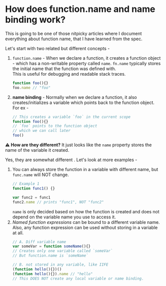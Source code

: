 # How does function.name and name binding work?

This is going to be one of those nitpicky articles where I document everything about function name, that I have learned from the spec.  

Let's start with two related but different concepts -
1. `function.name` - When we declare a function, it creates a function object - which has a non-writable property called `name`. `fn.name` typically stores the initial name that the function was defined with.   
This is useful for debugging and readable stack traces.  
	```js
	function foo(){}
	foo.name // "foo"
	```

2. **name binding** - Normally when we declare a function, it also creates/initializes a variable which points back to the function object. For ex -
	```js
	// This creates a variable `foo` in the current scope
	function foo(){}
	// `foo` points to the function object
	// which we can call later
	foo()
	```
	
⚠️  **How are they different?** It just looks like the `name` property stores the name of the variable it created.

Yes, they are somewhat different . Let's look at more examples -
1. You can always store the function in a variable with different name, but `func.name` will NOT change. 
	```js
	// Example 1
	function func1() {}

	var func2 = func1
	func2.name // prints "func1", NOT "func2"
	```
	`name` is only decided based on how the function is created and does not depend on the variable name you use to access it.
2. *Named function expressions* can be bound to a different variable name. Also, any function expression can be used without storing in a variable at all.
	```js
	// A. Diff variable name
	var someVar = function someName(){}
	// Creates only one variable called `someVar`
	// But function.name is `someName`
	
	// B. not stored in any variable, like IIFE
	(function hello(){})()
	(function hello(){}).name // "hello"
	// This DOES NOT create any local variable or name binding.
	```
<!--stackedit_data:
eyJwcm9wZXJ0aWVzIjoiZXh0ZW5zaW9uczpcbiAgcHJlc2V0Oi
BnZm1cbiIsImhpc3RvcnkiOlstMTQ4MzMxMTY0OCwtMTQzODc2
NjkzMCwxODY0MjQ0NzUzLDk1OTc5NTM1Miw0Mjk5NjU5NjIsLT
IwMDg3NzU3MDAsMjAwMTY2ODg3MiwtMjA4MjEwMzA5NSwtMTIx
MzQ2NzQwMCwxNjU4NDk5NzI2LDE4MzA5NjI4NzQsMTIzMDAyNz
YyNSwxMDYyMTIzNzcxLDEyMjU4ODY4MjBdfQ==
-->
